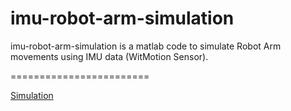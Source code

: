 # imu-robot-arm-simulation
imu-robot-arm-simulation is a matlab code to simulate Robot Arm movements using IMU data (WitMotion Sensor).

========================

[Simulation](https://youtu.be/AJtV4ODG6dc?si=AzLtnl2duiLg7qWj)


